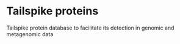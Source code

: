 # Tailspike proteins
Tailspike protein database to facilitate its detection in genomic and metagenomic data
